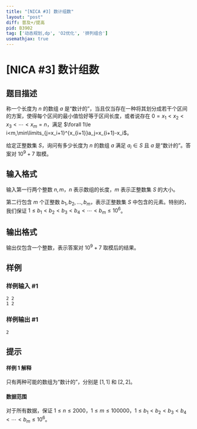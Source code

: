 ```yaml
---
title: "[NICA #3] 数计组数"
layout: "post"
diff: 普及+/提高
pid: B3902
tag: ['动态规划,dp', 'O2优化', '排列组合']
usemathjax: true
---
```


# [NICA #3] 数计组数
## 题目描述

称一个长度为 $n$ 的数组 $a$ 是“数计的”，当且仅当存在一种将其划分成若干个区间的方案，使得每个区间的最小值恰好等于区间长度，或者说存在 $0=x_1<x_2<x_3<\cdots<x_m=n$，满足 $\forall 1\le i<m,\min\limits_{j=x_i+1}^{x_{i+1}}a_j=x_{i+1}-x_i$。

给定正整数集 $S$，询问有多少长度为 $n$ 的数组 $a$ 满足 $a_i\in S$ 且 $a$ 是“数计的”。答案对 $10^9+7$ 取模。
## 输入格式

输入第一行两个整数 $n,m$，$n$ 表示数组的长度，$m$ 表示正整数集 $S$ 的大小。

第二行包含 $m$ 个正整数 $b_1,b_2,\dots,b_m$，表示正整数集 $S$ 中包含的元素。特别的，我们保证 $1\le b_1< b_2<b_3<b_4<\cdots<b_m\le 10^6$。
## 输出格式

输出仅包含一个整数，表示答案对 $10^9+7$ 取模后的结果。
## 样例

### 样例输入 #1
```
2 2
1 2
```
### 样例输出 #1
```
2
```
## 提示

#### 样例 1 解释

只有两种可能的数组为“数计的”，分别是 $[1,1]$ 和 $[2,2]$。

#### 数据范围

对于所有数据，保证 $1\le n\le 2000$，$1\le m\le 100000$，$1\le b_1< b_2<b_3<b_4<\cdots<b_m\le 10^6$。
